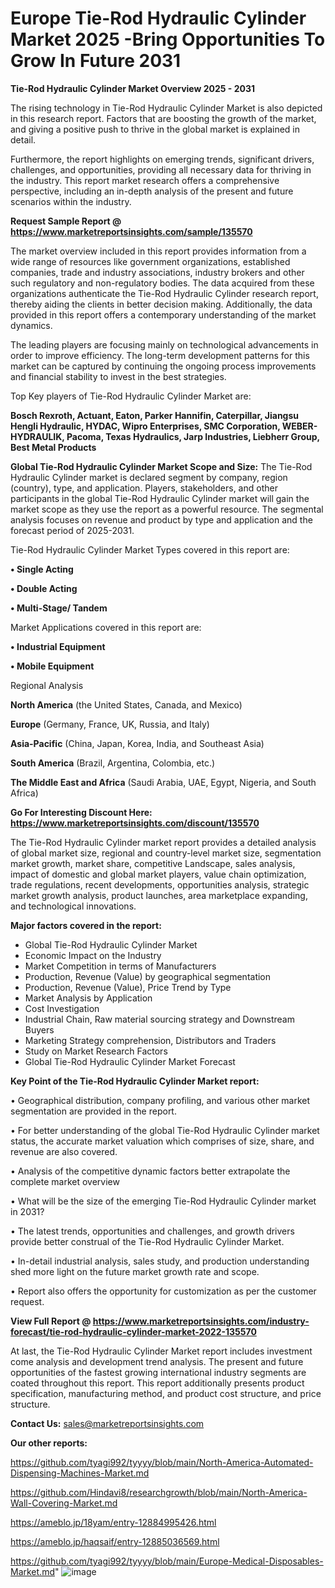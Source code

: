 # Europe Tie-Rod Hydraulic Cylinder Market 2025 -Bring Opportunities To Grow In Future 2031

<Strong> Tie-Rod Hydraulic Cylinder Market Overview 2025 - 2031</strong>

The rising technology in Tie-Rod Hydraulic Cylinder Market is also depicted in this research report. Factors that are boosting the growth of the market, and giving a positive push to thrive in the global market is explained in detail.

Furthermore, the report highlights on emerging trends, significant drivers, challenges, and opportunities, providing all necessary data for thriving in the industry. This report market research offers a comprehensive perspective, including an in-depth analysis of the present and future scenarios within the industry.

<strong>Request Sample Report @ <a href=https://www.marketreportsinsights.com/sample/135570>https://www.marketreportsinsights.com/sample/135570</a></strong>

The market overview included in this report provides information from a wide range of resources like government organizations, established companies, trade and industry associations, industry brokers and other such regulatory and non-regulatory bodies. The data acquired from these organizations authenticate the Tie-Rod Hydraulic Cylinder research report, thereby aiding the clients in better decision making. Additionally, the data provided in this report offers a contemporary understanding of the market dynamics.

The leading players are focusing mainly on technological advancements in order to improve efficiency. The long-term development patterns for this market can be captured by continuing the ongoing process improvements and financial stability to invest in the best strategies.

Top Key players of Tie-Rod Hydraulic Cylinder Market are:

<strong>Bosch Rexroth, Actuant, Eaton, Parker Hannifin, Caterpillar, Jiangsu Hengli Hydraulic, HYDAC, Wipro Enterprises, SMC Corporation, WEBER-HYDRAULIK, Pacoma, Texas Hydraulics, Jarp Industries, Liebherr Group, Best Metal Products</strong>

<strong><b>Global Tie-Rod Hydraulic Cylinder Market Scope and Size:</b></strong>
The Tie-Rod Hydraulic Cylinder market is declared segment by company, region (country), type, and application. Players, stakeholders, and other participants in the global Tie-Rod Hydraulic Cylinder market will gain the market scope as they use the report as a powerful resource. The segmental analysis focuses on revenue and product by type and application and the forecast period of 2025-2031.

Tie-Rod Hydraulic Cylinder Market Types covered in this report are:

<strong>• Single Acting

• Double Acting

• Multi-Stage/ Tandem</strong>

Market Applications covered in this report are:

<strong>• Industrial Equipment

• Mobile Equipment</strong> 

Regional Analysis

<strong>North America</strong> (the United States, Canada, and Mexico)

<strong>Europe</strong> (Germany, France, UK, Russia, and Italy)

<strong>Asia-Pacific</strong> (China, Japan, Korea, India, and Southeast Asia)

<strong>South America</strong> (Brazil, Argentina, Colombia, etc.)

<strong>The Middle East and Africa</strong> (Saudi Arabia, UAE, Egypt, Nigeria, and South Africa)

<strong>Go For Interesting Discount Here: <a href=https://www.marketreportsinsights.com/discount/135570>https://www.marketreportsinsights.com/discount/135570</a></strong>

The Tie-Rod Hydraulic Cylinder market report provides a detailed analysis of global market size, regional and country-level market size, segmentation market growth, market share, competitive Landscape, sales analysis, impact of domestic and global market players, value chain optimization, trade regulations, recent developments, opportunities analysis, strategic market growth analysis, product launches, area marketplace expanding, and technological innovations.

<strong><b>Major factors covered in the report:</b></strong>
<ul>
  <li>Global Tie-Rod Hydraulic Cylinder Market </li>
  <li>Economic Impact on the Industry</li>
  <li>Market Competition in terms of Manufacturers</li>
  <li>Production, Revenue (Value) by geographical segmentation</li>
  <li>Production, Revenue (Value), Price Trend by Type</li>
  <li>Market Analysis by Application</li>
  <li>Cost Investigation</li>
  <li>Industrial Chain, Raw material sourcing strategy and Downstream Buyers</li>
  <li>Marketing Strategy comprehension, Distributors and Traders</li>
  <li>Study on Market Research Factors</li>
  <li>Global Tie-Rod Hydraulic Cylinder Market Forecast</li>
</ul>

<strong><b>Key Point of the Tie-Rod Hydraulic Cylinder Market report:</b></strong>

• Geographical distribution, company profiling, and various other market segmentation are provided in the report.

• For better understanding of the global Tie-Rod Hydraulic Cylinder market status, the accurate market valuation which comprises of size, share, and revenue are also covered.

• Analysis of the competitive dynamic factors better extrapolate the complete market overview

• What will be the size of the emerging Tie-Rod Hydraulic Cylinder market in 2031?

• The latest trends, opportunities and challenges, and growth drivers provide better construal of the Tie-Rod Hydraulic Cylinder Market.

• In-detail industrial analysis, sales study, and production understanding shed more light on the future market growth rate and scope.

• Report also offers the opportunity for customization as per the customer request.

<strong><b>View Full Report @ <a href=https://www.marketreportsinsights.com/industry-forecast/tie-rod-hydraulic-cylinder-market-2022-135570>https://www.marketreportsinsights.com/industry-forecast/tie-rod-hydraulic-cylinder-market-2022-135570</a></b></strong>


At last, the Tie-Rod Hydraulic Cylinder Market report includes investment come analysis and development trend analysis. The present and future opportunities of the fastest growing international industry segments are coated throughout this report. This report additionally presents product specification, manufacturing method, and product cost structure, and price structure.

<strong>Contact Us:</strong>
sales@marketreportsinsights.com

<strong>Our other reports:</strong>

<a href=https://github.com/tyagi992/tyyyy/blob/main/North-America-Automated-Dispensing-Machines-Market.md>https://github.com/tyagi992/tyyyy/blob/main/North-America-Automated-Dispensing-Machines-Market.md</a>

<a href=https://github.com/Hindavi8/researchgrowth/blob/main/North-America-Wall-Covering-Market.md>https://github.com/Hindavi8/researchgrowth/blob/main/North-America-Wall-Covering-Market.md</a>

<a href=https://ameblo.jp/18yam/entry-12884995426.html>https://ameblo.jp/18yam/entry-12884995426.html</a>

<a href=https://ameblo.jp/haqsaif/entry-12885036569.html>https://ameblo.jp/haqsaif/entry-12885036569.html</a>

<a href=https://github.com/tyagi992/tyyyy/blob/main/Europe-Medical-Disposables-Market.md>https://github.com/tyagi992/tyyyy/blob/main/Europe-Medical-Disposables-Market.md</a>"
![image](https://github.com/user-attachments/assets/6daa7945-d71e-492a-a020-4476e069a1fb)
